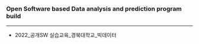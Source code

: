 ### Open Software based Data analysis and prediction program build
---
 * 2022_공개SW 실습교육_경북대학교_빅데이터

